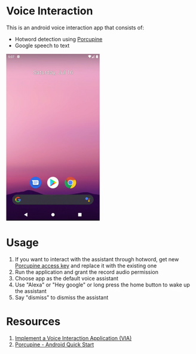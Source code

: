 # Voice Interaction

This is an android voice interaction app that consists of:
- Hotword detection using [Porcupine](https://github.com/Picovoice/porcupine)
- Google speech to text

<img src="https://github.com/ArezooNazer/VoiceInteractionSample/blob/master/Screen-Recording-2022-07-16-at-5.06.44-PM.gif" width=250/>

# Usage

1. If you want to interact with the assistant through hotword, get new [Porcupine access key](https://picovoice.ai/docs/quick-start/porcupine-android/) and replace it with the existing one
2. Run the application and grant the record audio permission
3. Choose app as the default voice assistant
4. Use "Alexa" or "Hey google" or long press the home button to wake up the assistant
4. Say "dismiss" to dismiss the assistant

# Resources
1. [Implement a Voice Interaction Application (VIA)](https://source.android.com/devices/automotive/voice/voice_interaction_guide/app_development#:~:text=Android%20provides%20access%20to%20a,Instantiation%20of%20an%20AlwaysOnHotwordDetector%20.)
2. [Porcupine - Android Quick Start](https://picovoice.ai/docs/quick-start/porcupine-android/)
